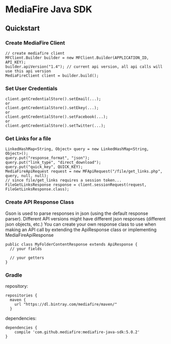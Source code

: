 MediaFire Java SDK
==================

Quickstart
----------

### Create MediaFire Client
```
// create mediafire client
MFClient.Builder builder = new MFClient.Builder(APPLICATION_ID, API_KEY);
builder.apiVersion("1.4"); // current api version, all api calls will use this api version
MediaFireClient client = builder.build();
```

### Set User Credentials
```
client.getCredentialStore().setEmail(...);
or
client.getCredentialStore().setEkey(...);
or
client.getCredentialStore().setFacebook(...);
or
client.getCredentialStore().setTwitter(...);
```

### Get Links for a file
```
LinkedHashMap<String, Object> query = new LinkedHashMap<String, Object>();
query.put("response_format", "json");
query.put("link_type", "direct_download");
query.put("quick_key", QUICK_KEY);
MediaFireApiRequest request = new MFApiRequest("/file/get_links.php", query, null, null);
// since file/get_links requires a session token...
FileGetLinksResponse response = client.sessionRequest(request, FileGetLinksResponse.class);
```

### Create API Response Class
Gson is used to parse responses in json (using the default response parser). 
Different API versions might have different json responses (different json objects, etc.)
You can create your own response class to use when making an API call by extending the ApiResponse class or implementing MediaFireApiResponse
```
public class MyFolderContentResponse extends ApiResponse {
  // your fields
  
  // your getters
}
```

### Gradle
repository:
```
repositories {
  maven {
    url "https://dl.bintray.com/mediafire/maven/"
  }
```
dependencies:
```
dependencies {
    compile 'com.github.mediafire:mediafire-java-sdk:5.0.2'
}
```

